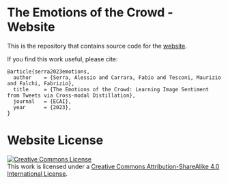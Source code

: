 # The Emotions of the Crowd - Website

This is the repository that contains source code for the [website](https://fabiocarrara.github.io/cross-modal-visual-sentiment-analysis).

If you find this work useful, please cite:
```
@article{serra2023emotions,
  author    = {Serra, Alessio and Carrara, Fabio and Tesconi, Maurizio and Falchi, Fabrizio},
  title     = {The Emotions of the Crowd: Learning Image Sentiment from Tweets via Cross-modal Distillation},
  journal   = {ECAI},
  year      = {2023},
}
```

# Website License
<a rel="license" href="http://creativecommons.org/licenses/by-sa/4.0/"><img alt="Creative Commons License" style="border-width:0" src="https://i.creativecommons.org/l/by-sa/4.0/88x31.png" /></a><br />This work is licensed under a <a rel="license" href="http://creativecommons.org/licenses/by-sa/4.0/">Creative Commons Attribution-ShareAlike 4.0 International License</a>.
